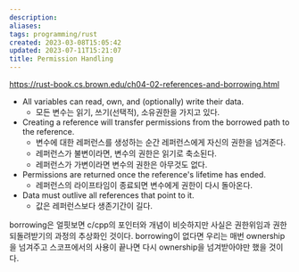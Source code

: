 ```yaml
---
description:
aliases: 
tags: programming/rust 
created: 2023-03-08T15:05:42
updated: 2023-07-11T15:21:07
title: Permission Handling
---
```

https://rust-book.cs.brown.edu/ch04-02-references-and-borrowing.html
- All variables can read, own, and (optionally) write their data.
	- 모든 변수는 읽기, 쓰기(선택적), 소유권한을 가지고 있다.
- Creating a reference will transfer permissions from the borrowed path to the reference.
	- 변수에 대한 레퍼런스를 생성하는 순간 레퍼런스에게 자신의 권한을 넘겨준다.
	- 레퍼런스가 불변이라면, 변수의 권한은 읽기로 축소된다.
	- 레퍼런스가 가변이라면 변수의 권한은 아무것도 없다.
- Permissions are returned once the reference's lifetime has ended.
	- 레퍼런스의 라이프타임이 종료되면 변수에게 권한이 다시 돌아온다.
- Data must outlive all references that point to it.
	- 값은 레퍼런스보다 생존기간이 길다.

borrowing은 얼핏보면 c/cpp의 포인터와 개념이 비슷하지만 사실은 권한위임과 권한 되돌려받기의 과정의 추상화인 것이다. borrowing이 없다면 우리는 매번 ownership을 넘겨주고 스코프에서의 사용이 끝나면 다시 ownership을 넘겨받아야만 했을 것이다.